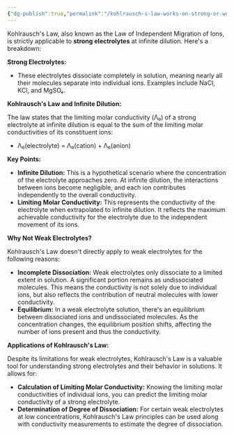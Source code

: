 ```yaml
---
{"dg-publish":true,"permalink":"/kohlrausch-s-law-works-on-strong-or-weak-electrolyte/","title":"Kohlrausch's Law works on strong or weak electrolyte","created":"2024-05-22T21:34:48.097+05:30","updated":"2024-06-04T22:45:02.699+05:30"}
---
```



Kohlrausch's Law, also known as the Law of Independent Migration of Ions, is strictly applicable to **strong electrolytes** at infinite dilution. Here's a breakdown:

**Strong Electrolytes:**

- These electrolytes dissociate completely in solution, meaning nearly all their molecules separate into individual ions. Examples include NaCl, KCl, and MgSO₄.

**Kohlrausch's Law and Infinite Dilution:**

The law states that the limiting molar conductivity (Λ₀) of a strong electrolyte at infinite dilution is equal to the sum of the limiting molar conductivities of its constituent ions:

- Λ₀(electrolyte) = Λ₀(cation) + Λ₀(anion)

**Key Points:**

- **Infinite Dilution:** This is a hypothetical scenario where the concentration of the electrolyte approaches zero. At infinite dilution, the interactions between ions become negligible, and each ion contributes independently to the overall conductivity.
- **Limiting Molar Conductivity:** This represents the conductivity of the electrolyte when extrapolated to infinite dilution. It reflects the maximum achievable conductivity for the electrolyte due to the independent movement of its ions.

**Why Not Weak Electrolytes?**

Kohlrausch's Law doesn't directly apply to weak electrolytes for the following reasons:

- **Incomplete Dissociation:** Weak electrolytes only dissociate to a limited extent in solution. A significant portion remains as undissociated molecules. This means the conductivity is not solely due to individual ions, but also reflects the contribution of neutral molecules with lower conductivity.
- **Equilibrium:** In a weak electrolyte solution, there's an equilibrium between dissociated ions and undissociated molecules. As the concentration changes, the equilibrium position shifts, affecting the number of ions present and thus the conductivity.

**Applications of Kohlrausch's Law:**

Despite its limitations for weak electrolytes, Kohlrausch's Law is a valuable tool for understanding strong electrolytes and their behavior in solutions. It allows for:

- **Calculation of Limiting Molar Conductivity:** Knowing the limiting molar conductivities of individual ions, you can predict the limiting molar conductivity of a strong electrolyte.
- **Determination of Degree of Dissociation:** For certain weak electrolytes at low concentrations, Kohlrausch's Law principles can be used along with conductivity measurements to estimate the degree of dissociation.
